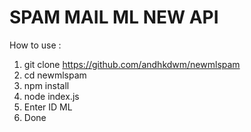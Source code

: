 # SPAM MAIL ML NEW API

How to use :
1. git clone https://github.com/andhkdwm/newmlspam
2. cd newmlspam
3. npm install
4. node index.js
5. Enter ID ML
6. Done
